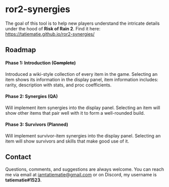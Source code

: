 # ror2-synergies
The goal of this tool is to help new players understand the intricate details under the hood of **Risk of Rain 2**. Find it here: https://tatiematie.github.io/ror2-synergies/

## Roadmap
#### Phase 1: Introduction **(~~Complete~~)**
Introduced a wiki-style collection of every item in the game. Selecting an item shows its information in the display panel, item information includes: rarity, description with stats, and proc coefficients.

#### Phase 2: Synergies **(QA)**
Will implement item synergies into the display panel. Selecting an item will show other items that pair well with it to form a well-rounded build.

#### Phase 3: Survivors **(Planned)**
Will implement survivor-item synergies into the display panel. Selecting an item will show survivors and skills that make good use of it.

## Contact
Questions, comments, and suggestions are always welcome. You can reach me via email at [iamtatiematie@gmail.com](mailto:iamtatiematie@gmail.com) or on Discord, my username is **tatiematie#1523**.